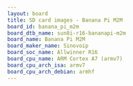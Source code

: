 ```yaml
---
layout: board
title: SD card images - Banana Pi M2M
board_id: banana_pi_m2m
board_dtb_name: sun8i-r16-bananapi-m2m
board_name: Banana Pi M2M
board_maker_name: Sinovoip
board_soc_name: Allwinner R16
board_cpu_name: ARM Cortex A7 (armv7)
board_cpu_arch_isa: armv7
board_cpu_arch_debian: armhf
---
```

